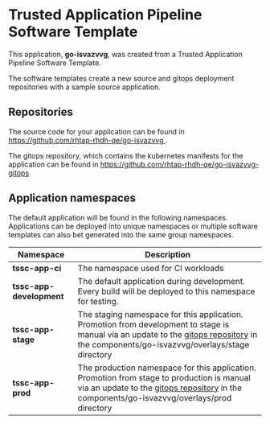 # Trusted Application Pipeline Software Template

This application, **go-isvazvvg**, was created from a Trusted Application Pipeline Software Template.

The software templates create a new source and gitops deployment repositories with a sample source application. 

## Repositories

The source code for your application can be found in [https://github.com/rhtap-rhdh-qe/go-isvazvvg ](https://github.com/rhtap-rhdh-qe/go-isvazvvg ).
 
The gitops repository, which contains the kubernetes manifests for the application can be found in 
[https://github.com/rhtap-rhdh-qe/go-isvazvvg-gitops ](https://github.com/rhtap-rhdh-qe/go-isvazvvg-gitops ) 

## Application namespaces 

The default application will be found in the following namespaces. Applications can be deployed into unique namespaces or multiple software templates can also bet generated into the same group namespaces.  

|  Namespace   |  Description   |  
| -------- | -------- |
| **tssc-app-ci** | The namespace used for CI workloads |
| **tssc-app-development** | The default application during development. Every build will be deployed to this namespace for testing. |
| **tssc-app-stage** | The staging namespace for this application. Promotion from development to stage is manual via an update to the [gitops repository](https://github.com/rhtap-rhdh-qe/go-isvazvvg-gitops ) in the components/go-isvazvvg/overlays/stage directory |
| **tssc-app-prod** | The production namespace for this application. Promotion from stage to production is manual via an update to the [gitops repository](https://github.com/rhtap-rhdh-qe/go-isvazvvg-gitops ) in the components/go-isvazvvg/overlays/prod directory |